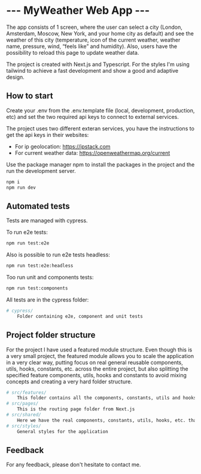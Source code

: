 # --- MyWeather Web App ---

The app consists of 1 screen, where the user can select a city (London, Amsterdam, Moscow, New York, and your home city as default) and see the weather of this city (temperature, icon of the current weather, weather name, pressure, wind, “feels like” and humidity). Also, users have
the possibility to reload this page to update weather data.

The project is created with Next.js and Typescript. For the styles I'm using tailwind to achieve a fast development and show a good and adaptive design.

## How to start

Create your .env from the .env.template file (local, development, production, etc) and set the two required api keys to connect to external services.

The project uses two different exteran services, you have the instructions to get the api keys in their websites:

- For ip geolocation: https://ipstack.com
- For current weather data: https://openweathermap.org/current

Use the package manager npm to install the packages in the project and the run the development server.

```bash
npm i
npm run dev
```

## Automated tests

Tests are managed with cypress.

To run e2e tests:
```bash
npm run test:e2e
```

Also is possible to run e2e tests headless:
```bash
npm run test:e2e:headless
```

Too run unit and components tests:
```bash
npm run test:components
```

All tests are in the cypress folder:
```bash
# cypress/
    Folder containing e2e, component and unit tests
```

## Project folder structure

For the project I have used a featured module structure. Even though this is a very small project, the featured module allows you to scale the application in a very clear way, putting focus on real general reusable components, utils, hooks, constants, etc. across the entire project, but also splitting the specified feature components, utils, hooks and constants to avoid mixing concepts and creating a very hard folder structure.

```bash
# src/features/
    This folder contains all the components, constants, utils and hooks that only matters to the feature.
# src/pages/
    This is the routing page folder from Next.js
# src/shared/
    Here we have the real components, constants, utils, hooks, etc. that are truly shared across the entire project
# src/styles/
    General styles for the application
```
## Feedback
For any feedback, please don't hesitate to contact me.